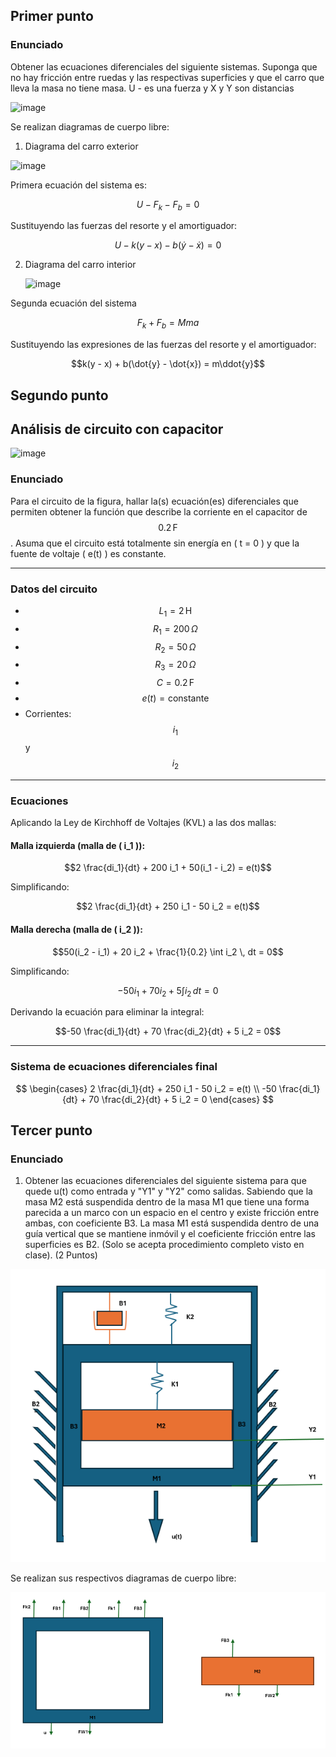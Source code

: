 ## Primer punto 

### Enunciado

Obtener las ecuaciones diferenciales del siguiente sistemas. Suponga que no hay fricción entre ruedas y las respectivas superficies y que el carro que lleva la masa no tiene masa. U - es una fuerza y X y Y son distancias
  
![image](https://github.com/user-attachments/assets/91422adb-1b26-45e8-a5b8-d2ab28449535)

Se realizan diagramas de cuerpo libre:
 1. Diagrama del carro exterior
   
   ![image](https://github.com/user-attachments/assets/03f8c350-4d95-4875-8876-e97627dcb817)

Primera ecuación del sistema es:

$$U - F_k - F_b = 0$$

Sustituyendo las fuerzas del resorte y el amortiguador:

$$U - k(y - x) - b(\dot{y} - \dot{x}) = 0$$

2. Diagrama del carro interior
   
   ![image](https://github.com/user-attachments/assets/ed1f0505-2414-4e76-8b19-c7b0b3a322da)
   
Segunda ecuación del sistema

$$F_k + F_b = Mma$$

Sustituyendo las expresiones de las fuerzas del resorte y el amortiguador:

$$k(y - x) + b(\dot{y} - \dot{x}) = m\ddot{y}$$

## Segundo punto 
## Análisis de circuito con capacitor

![image](https://github.com/user-attachments/assets/76ecfb0e-b1b3-4c8c-a834-fcd0d90f544f)

### Enunciado

Para el circuito de la figura, hallar la(s) ecuación(es) diferenciales que permiten obtener la función que describe la corriente en el capacitor de $$0.2 \, \text{F}$$. Asuma que el circuito está totalmente sin energía en \( t = 0 \) y que la fuente de voltaje \( e(t) \) es constante.

---

### Datos del circuito

- $$L_1 = 2\, \text{H}$$
- $$R_1 = 200\, \Omega$$
- $$R_2 = 50\, \Omega$$
- $$R_3 = 20\, \Omega$$
- $$C = 0.2\, \text{F}$$
- $$e(t) = \text{constante}$$
- Corrientes: $$i_1$$ y $$i_2$$

---

### Ecuaciones

Aplicando la Ley de Kirchhoff de Voltajes (KVL) a las dos mallas:

#### Malla izquierda (malla de \( i_1 \)):

$$2 \frac{di_1}{dt} + 200 i_1 + 50(i_1 - i_2) = e(t)$$

Simplificando:

$$2 \frac{di_1}{dt} + 250 i_1 - 50 i_2 = e(t)$$

#### Malla derecha (malla de \( i_2 \)):

$$50(i_2 - i_1) + 20 i_2 + \frac{1}{0.2} \int i_2 \, dt = 0$$

Simplificando:

$$-50 i_1 + 70 i_2 + 5 \int i_2 \, dt = 0$$

Derivando la ecuación para eliminar la integral:

$$-50 \frac{di_1}{dt} + 70 \frac{di_2}{dt} + 5 i_2 = 0$$

---

### Sistema de ecuaciones diferenciales final

$$
\begin{cases}
2 \frac{di_1}{dt} + 250 i_1 - 50 i_2 = e(t) \\
-50 \frac{di_1}{dt} + 70 \frac{di_2}{dt} + 5 i_2 = 0
\end{cases}
$$

## Tercer punto

### Enunciado

1. Obtener las ecuaciones diferenciales del siguiente sistema para que quede u(t) como entrada y "Y1" y "Y2" como salidas. Sabiendo que la masa M2 está suspendida dentro de la masa M1 que tiene una forma parecida a un marco con un espacio en el centro y existe fricción entre ambas, con coeficiente B3. La masa M1 está suspendida dentro de una guía vertical que se mantiene inmóvil y el coeficiente fricción entre las superficies es B2. (Solo se acepta procedimiento completo visto en clase). (2 Puntos)

![image](imagenes2/a.png)

Se realizan sus respectivos diagramas de cuerpo libre:

![image](imagenes2/b.png)


    








